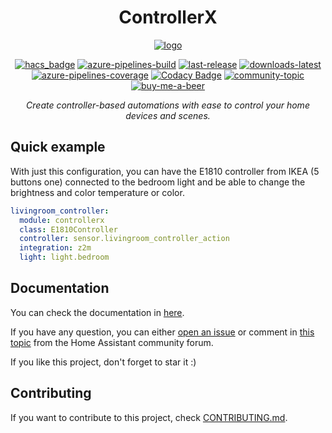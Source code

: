 <div align="center">

<h1>ControllerX</h1>

[![logo](https://github.com/xaviml/controllerx/raw/dev/docs/android-chrome-192x192.png)](https://github.com/xaviml/controllerx/releases)

[![hacs_badge](https://img.shields.io/badge/HACS-Default-orange.svg?style=for-the-badge)](https://github.com/hacs/integration)
[![azure-pipelines-build](https://img.shields.io/azure-devops/build/xaviml93/ControllerX/1/master.svg?style=for-the-badge)](https://dev.azure.com/xaviml93/ControllerX/_build/latest?definitionId=1&branchName=master)
[![last-release](https://img.shields.io/github/v/release/xaviml/controllerx.svg?style=for-the-badge)](https://github.com/xaviml/controllerx/releases)
[![downloads-latest](https://img.shields.io/github/downloads/xaviml/controllerx/latest/total?style=for-the-badge)](http://github.com/xaviml/controllerx/releases/latest)
[![azure-pipelines-coverage](https://img.shields.io/azure-devops/coverage/xaviml93/ControllerX/1/master.svg?style=for-the-badge)](https://dev.azure.com/xaviml93/ControllerX/_build/latest?definitionId=1&branchName=master)
[![Codacy Badge](https://img.shields.io/codacy/grade/542f29ab55a449099488601ec7400563/master?style=for-the-badge)](https://app.codacy.com/manual/xaviml/controllerx?utm_source=github.com&utm_medium=referral&utm_content=xaviml/controllerx&utm_campaign=Badge_Grade_Dashboard)
[![community-topic](https://img.shields.io/badge/community-topic-blue?style=for-the-badge)](https://community.home-assistant.io/t/controllerx-bring-full-functionality-to-light-and-media-player-controllers/148855)
[![buy-me-a-beer](https://img.shields.io/badge/sponsor-Buy%20me%20a%20beer-orange?style=for-the-badge)](https://www.buymeacoffee.com/xaviml)

_Create controller-based automations with ease to control your home devices and scenes._

</div>

## Quick example

With just this configuration, you can have the E1810 controller from IKEA (5 buttons one) connected to the bedroom light and be able to change the brightness and color temperature or color.

```yaml
livingroom_controller:
  module: controllerx
  class: E1810Controller
  controller: sensor.livingroom_controller_action
  integration: z2m
  light: light.bedroom
```

## Documentation

You can check the documentation in [here](https://xaviml.github.io/controllerx/).

If you have any question, you can either [open an issue](https://github.com/xaviml/controllerx/issues/new/choose) or comment in [this topic](https://community.home-assistant.io/t/controllerx-bring-full-functionality-to-light-and-media-player-controllers/148855) from the Home Assistant community forum.

If you like this project, don't forget to star it :)

## Contributing

If you want to contribute to this project, check [CONTRIBUTING.md](https://github.com/xaviml/controllerx/blob/master/CONTRIBUTING.md).
